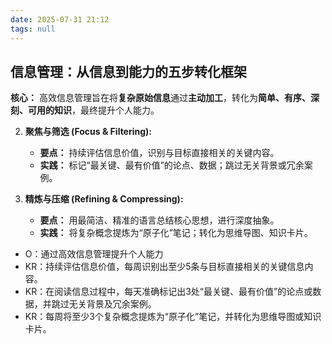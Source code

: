 ```yaml
---
date: 2025-07-31 21:12
tags: null
---
```


## 信息管理：从信息到能力的五步转化框架

**核心：** 高效信息管理旨在将**复杂原始信息**通过**主动加工**，转化为**简单、有序、深刻、可用的知识**，最终提升个人能力。

2. **聚焦与筛选 (Focus & Filtering):**
   - **要点：** 持续评估信息价值，识别与目标直接相关的关键内容。
   - **实践：** 标记“最关键、最有价值”的论点、数据；跳过无关背景或冗余案例。

3. **精炼与压缩 (Refining & Compressing):**
   - **要点：** 用最简洁、精准的语言总结核心思想，进行深度抽象。
   - **实践：** 将复杂概念提炼为“原子化”笔记；转化为思维导图、知识卡片。

- O：通过高效信息管理提升个人能力
- KR：持续评估信息价值，每周识别出至少5条与目标直接相关的关键信息内容。
- KR：在阅读信息过程中，每天准确标记出3处“最关键、最有价值”的论点或数据，并跳过无关背景及冗余案例。
- KR：每周将至少3个复杂概念提炼为“原子化”笔记，并转化为思维导图或知识卡片。
